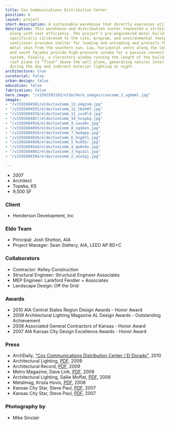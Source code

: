```yaml
---
title: Cox Communications Distribution Center
position: 6
layout: project
short-description: A sustainable warehouse that directly expresses utility.
description: This warehouse and distribution center requested a striking visual presence
  along with cost efficiency. The project’s pre-engineered metal building system is
  specifically calibrated to the site, program, and environmental footprint. A soaring
  cantilever provides shelter for loading and unloading and protects the building’s
  metal skin from the southern sun. Low, horizontal vents along the longitudinal north
  and south facades provide high-pressure intake for a passive convective cooling
  system. Finally, a clerestory window running the length of the building allows the
  roof plane to “float” above the wall plane, generating natural interior lighting
  during the day and indirect exterior lighting at night.
architecture: true
curatorial: false
urban-design: false
education: false
fabrication: false
hero_image: "/v1592593182/eldo/hero_images/coxcomm_2_ugkmml.jpg"
images:
- "/v1592604501/eldo/CoxComm_13_o4gznm.jpg"
- "/v1592604555/eldo/CoxComm_12_tboh0f.jpg"
- "/v1592604559/eldo/CoxComm_11_sxs8l4.jpg"
- "/v1592604857/eldo/CoxComm_10_hvupbq.jpg"
- "/v1592604916/eldo/CoxComm_9_cwua0c.jpg"
- "/v1592604859/eldo/CoxComm_8_vgd4on.jpg"
- "/v1592604929/eldo/CoxComm_7_hwdqep.jpg"
- "/v1592604826/eldo/CoxComm_6_hngm7i.jpg"
- "/v1592604930/eldo/CoxComm_5_hzk91r.jpg"
- "/v1592604544/eldo/CoxComm_4_qe6n8x.jpg"
- "/v1592604842/eldo/CoxComm_3_kqza1l.jpg"
- "/v1592604594/eldo/coxcomm_2_u1a1qj.jpg"

---
```

- 2007
- Architect
- Topeka, KS
- 9,500 SF

### Client
- Henderson Development, Inc

### Eldo Team
- Principal: Josh Shelton, AIA
- Project Manager: Sean Slattery, AIA, LEED AP BD+C

### Collaborators
- Contractor: Kelley Construction
- Structural Engineer: Structural Engineer Associates
- MEP Engineer: Lankford Fendler + Associates
- Landscape Design: Off the Grid

### Awards
- 2010 AIA Central States Region Design Awards - Honor Award
- 2009 Architectural Lighting Magazine AL Design Awards - Outstanding Achievement
- 2008 Associated General Contractors of Kansas - Honor Award
- 2007 AIA Kansas City Design Excellence Awards - Honor Award

### Press
- ArchDaily, ["Cox Communications Distribution Center / El Dorado"](https://www.archdaily.com/100334/cox-communications-distribution-center-el-dorado "Cox Communications Distribution Center / El Dorado"), 2010
- Architectural Lighting, [PDF](//assets.ctfassets.net/7ceafwpo4r5g/3MV2aTQqK2tPjBaTSuWYaO/985120f656c0f05ce092830115605861/2009-Cox_Hogdon_Unitarian-Architectural_Lighting.pdf "Download PDF: Design Awards - Outstanding Achievement Exterior Lighting"), 2009
- Architectural Record, [PDF](//assets.ctfassets.net/7ceafwpo4r5g/cgmJMrvvXByaA4isltic9/52680282cec9e0d02f799138da56e780/2009-Cox_Communications-Architectural_Record_Online.pdf "Download PDF: Cox Communications Distribution Center"), 2009
- Metro Magazine, Dave Link, [PDF](//assets.ctfassets.net/7ceafwpo4r5g/1vePtM5314vHpRvLbpzJeB/142e5e6b65dbf716e0597685533d9dca/2009-Cox_Communications-Metro_Magazine.pdf "Download PDF: Design for the Future"), 2009
- Architectural Lighting, Sallie Moffat, [PDF](//downloads.ctfassets.net/7ceafwpo4r5g/5kjVGY0EJPS1j3R77Do2sE/a4ca3c3db7620fd6a697be466522c033/2008-Cox_Communications-Architectural_Lighting.pdf "Download PDF: Precious Metal"), 2008
- Metalmag, Krista Hovis, [PDF](//assets.ctfassets.net/7ceafwpo4r5g/4ALZVUEusU6xsyjeZnSnHs/a145a486557b01426d2539d4092cad6d/2008-Cox_Communications-metalmag.pdf "Download PDF: Tastefully Simple"), 2008
- Kansas City Star, Steve Paul, [PDF](//assets.ctfassets.net/7ceafwpo4r5g/3UmWXRKCfe98obCIY0eq0v/896f424fd582fb4c20c3e0193a83856a/2007-AIA_Design_Awards-KC_Star.pdf "Download PDF: Simple Sexy Structures"), 2007
- Kansas City Star, Steve Paul, [PDF](//assets.ctfassets.net/7ceafwpo4r5g/4FPU7ONCyBentaABNb6Zbl/15a971dd8d58dc8d1ce9096c3fdb9622/National_experts_find_the_passion_in_work_by_local_architects_KC_Star_111207.pdf "Download PDF: National Experts Find the Passion in Work by Local Architects"), 2007

### Photography by
- Mike Sinclair
